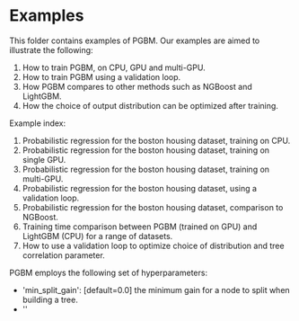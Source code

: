 # Examples #

This folder contains examples of PGBM. Our examples are aimed to illustrate the following:
1. How to train PGBM, on CPU, GPU and multi-GPU.
2. How to train PGBM using a validation loop.
3. How PGBM compares to other methods such as NGBoost and LightGBM.
4. How the choice of output distribution can be optimized after training.

Example index:
1. Probabilistic regression for the boston housing dataset, training on CPU.
2. Probabilistic regression for the boston housing dataset, training on single GPU.
3. Probabilistic regression for the boston housing dataset, training on multi-GPU.
4. Probabilistic regression for the boston housing dataset, using a validation loop.
5. Probabilistic regression for the boston housing dataset, comparison to NGBoost.
6. Training time comparison between PGBM (trained on GPU) and LightGBM (CPU) for a range of datasets.
7. How to use a validation loop to optimize choice of distribution and tree correlation parameter.

PGBM employs the following set of hyperparameters:
* 'min_split_gain': [default=0.0] the minimum gain for a node to split when building a tree.
* ''